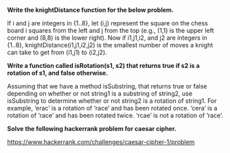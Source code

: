 **Write the knightDistance function for the below problem.**

If i and j are integers in {1..8}, let (i,j) represent the square on the chess board i squares from the left and j from the top (e.g., (1,1) is the upper left corner and (8,8) is the lower right). Now if i1,j1,i2, and j2 are integers in {1..8},  knightDistance(i1,j1,i2,j2) is the smallest number of moves a knight can take to get from (i1,j1) to (i2,j2).

**Write a function called isRotation(s1, s2) that returns true if s2 is a rotation of s1, and false otherwise.**

Assuming that we have a method isSubstring, that returns true or false depending on whether or not string1 is a substring of string2, use isSubstring to determine whether or not string2 is a rotation of string1. For example, ‘erac’ is a rotation of ‘race’ and has been rotated once. ‘cera’ is a rotation of ‘race’ and has been rotated twice. ‘rcae’ is not a rotation of ‘race’.

**Solve the following hackerrank problem for caesar cipher.**

https://www.hackerrank.com/challenges/caesar-cipher-1/problem
